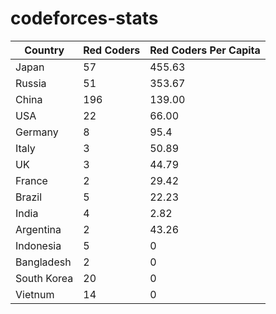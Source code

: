 # codeforces-stats


|Country | Red Coders| Red Coders Per Capita|
|--------|---------|----------|
|Japan | 57| 455.63|
|Russia | 51| 353.67 |
|China | 196| 139.00 |
|USA | 22| 66.00|
|Germany | 8| 95.4|
|Italy | 3| 50.89|
|UK | 3| 44.79|
|France | 2| 29.42|
|Brazil | 5| 22.23|
|India | 4| 2.82|
|Argentina | 2| 43.26|
|Indonesia | 5| 0|
|Bangladesh | 2| 0|
|South Korea | 20| 0|
|Vietnum | 14| 0|


